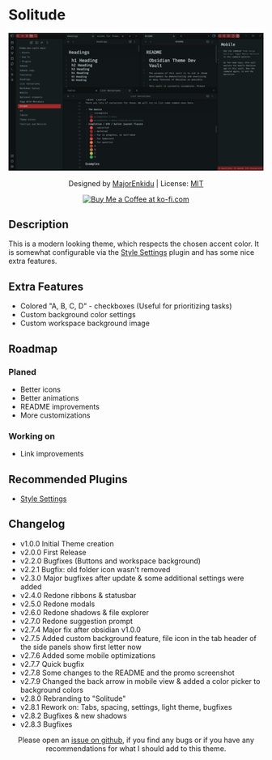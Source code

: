 # Solitude

![Screenshot](promo_screenshot_large.png)

<p align="center">
    Designed by
    <a href="https://github.com/MajorEnkidu">MajorEnkidu</a>
     | License:
    <a href="https://github.com/MajorEnkidu/solitude-vscode-theme/blob/main/LICENCE.md">MIT</a>
</p>

<p align="center">
    <a href='https://ko-fi.com/W7W1D5JTZ' target='_blank'>
        <img height='36' style='border:0px;height:36px;' src='https://cdn.ko-fi.com/cdn/kofi3.png?v=3' border='0' alt='Buy Me a Coffee at ko-fi.com' />
    </a>
</p>

## Description

This is a modern looking theme, which respects the chosen accent color. It is somewhat configurable via the [Style Settings](https://github.com/mgmeyers/obsidian-style-settings) plugin and has some nice extra features.

## Extra Features

- Colored "A, B, C, D" - checkboxes (Useful for prioritizing tasks)
- Custom background color settings
- Custom workspace background image

## Roadmap

### Planed

- Better icons
- Better animations
- README improvements
- More customizations

### Working on

- Link improvements

## Recommended Plugins

- [Style Settings](https://github.com/mgmeyers/obsidian-style-settings)

## Changelog

- v1.0.0 Initial Theme creation
- v2.0.0 First Release
- v2.2.0 Bugfixes (Buttons and workspace background)
- v2.2.1 Bugfix: old folder icon wasn't removed
- v2.3.0 Major bugfixes after update & some additional settings were added
- v2.4.0 Redone ribbons & statusbar
- v2.5.0 Redone modals
- v2.6.0 Redone shadows & file explorer
- v2.7.0 Redone suggestion prompt
- v2.7.4 Major fix after obsidian v1.0.0
- v2.7.5 Added custom background feature, file icon in the tab header of the side panels show first letter now
- v2.7.6 Added some mobile optimizations
- v2.7.7 Quick bugfix
- v2.7.8 Some changes to the README and the promo screenshot
- v2.7.9 Changed the back arrow in mobile view & added a color picker to background colors
- v2.8.0 Rebranding to "Solitude"
- v2.8.1 Rework on: Tabs, spacing, settings, light theme, bugfixes
- v2.8.2 Bugfixes & new shadows
- v2.8.3 Bugfixes

<p align="center">
    Please open an <a href="https://github.com/MajorEnkidu/solitude-obsidian-theme/issues">issue on github</a>, if you find any bugs or if you have any recommendations for what I should add to this theme.
</p>
